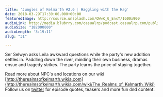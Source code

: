 ```yaml
---
title: 'Jungles of Kelmarth #2.6 | Haggling with the Hag'
date: 2018-03-29T17:30:00.000+00:00
featuredImage: http://source.unsplash.com/OWwK_0_EnxY/1600x900
audioLink: http://media.blubrry.com/casualrp/podcast.casualrp.com/public/Chapter%202%20Ep.%206%20_%20Haggling%20with%20the%20Hag.mp3
audioSize: "182000000"
audioLength: '3:19:11'
slug: "31"

---
```

Ser Selwyn asks Leila awkward questions while the party's new addition settles in. Paddling down the river, minding their own business, dramas ensue and tragedy strikes. The party learns the price of staying together.

Read more about NPC's and locations on our wiki  [http://therealmsofkelmarth.wikia.com](http://therealmsofkelmarth.wikia.com/wiki/The_Realms_of_Kelmarth_Wiki)
Follow us on [twitter](https://twitter.com/casualrp) for episode quotes, teasers and more fun dnd content.